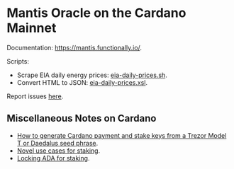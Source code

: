 Mantis Oracle on the Cardano Mainnet
====================================

Documentation: https://mantis.functionally.io/.

Scripts:

*  Scrape EIA daily energy prices: [eia-daily-prices.sh](scripts/eia-daily-prices.sh).
*  Convert HTML to JSON: [eia-daily-prices.xsl](scripts/eia-daily-prices.xsl).

Report issues [here](https://github.com/functionally/mantis.functionally.io/issues).


Miscellaneous Notes on Cardano
------------------------------

*   [How to generate Cardano payment and stake keys from a Trezor Model T or Daedalus seed phrase](how-to/cli-addresses.md).
*   [Novel use cases for staking](how-to/stake-use-cases.md).
*   [Locking ADA for staking](how-to/script-rewards/ReadMe.md).
